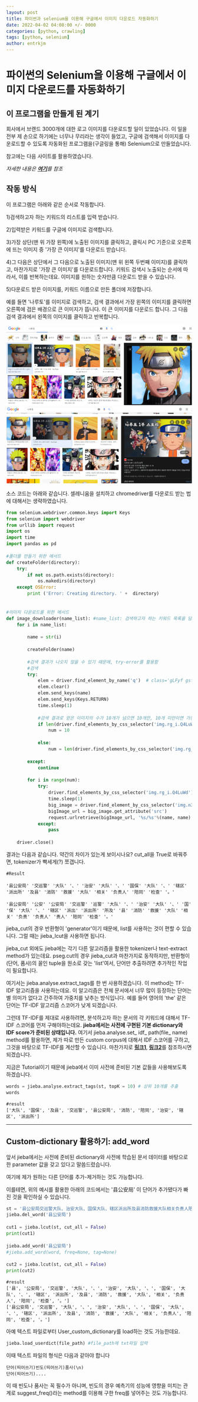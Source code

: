 ```yaml
---
layout: post
title: 파이썬과 selenium을 이용해 구글에서 이미지 다운로드 자동화하기
date: 2022-04-02 04:08:00 +/- 0000
categories: [python, crawling]
tags: [python, selenium]     
author: entrkjm
---
```



# 파이썬의 Selenium을 이용해 구글에서 이미지 다운로드를 자동화하기

  

## 이 프로그램을 만들게 된 계기

회사에서 브랜드 3000개에 대한 로고 이미지를 다운로드할 일이 있었습니다. 이 일을 전부 제 손으로 하기에는 너무나 무리라는 생각이 들었고, 구글에 검색해서 이미지를 다운로드할 수 있도록 자동화된 프로그램을(구글링을 통해) Selenium으로 만들었습니다.

참고에는 다음 사이트를 활용하였습니다.

*자세한 내용은 [**여기**](https://goodthings4me.tistory.com/535)를 참조*

## 작동 방식
이 프로그램은 아래와 같은 순서로 작동합니다.

1)검색하고자 하는 키워드의 리스트를 입력 받습니다. 

2)입력받은 키워드를 구글에 이미지로 검색합니다.

3)가장 상단(맨 위 가장 왼쪽)에 노출된 이미지를 클릭하고, 클릭시 PC 기준으로 오른쪽에 뜨는 이미지 중 '가장 큰 이미지'를 다운로드 받습니다. 

4)그 다음은 상단에서 그 다음으로 노출된 이미지(맨 위 왼쪽 두번째 이미지)를 클릭하고, 마찬가지로 '가장 큰 이미지'를 다운로드합니다. 키워드 검색시 노출되는 순서에 따라서, 이를 반복하는데요. 이미지를 원하는 숫자만큼 다운로드 받을 수 있습니다.

5)다운로드 받은 이미지를, 키워드 이름으로 만든 폴더에 저장합니다.

예를 들면 '나루토'를 이미지로 검색하고, 검색 결과에서 가장 왼쪽의 이미지를 클릭하면 오른쪽에 검은 배경으로 큰 이미지가 뜹니다. 이 큰 이미지를 다운로드 합니다. 그 다음 검색 결과에서 왼쪽의 이미지를 클릭하고 반복합니다.

![나루토 검색 결과](../assets/img/image-crawler/naruto1.PNG)
![나루토 검색 결과](../assets/img/image-crawler/naruto2.PNG)

소스 코드는 아래와 같습니다. 셀레니움을 설치하고 chromedriver를 다운로드 받는 법에 대해서는 생략하였습니다.


```python
from selenium.webdriver.common.keys import Keys
from selenium import webdriver
from urllib import request
import os
import time
import pandas as pd

#폴더를 만들기 위한 메서드
def createFolder(directory):
    try:
        if not os.path.exists(directory):
            os.makedirs(directory)
    except OSError:
        print ('Error: Creating directory. ' +  directory)


#이미지 다운로드를 위한 메서드
def image_downloader(name_list): #name_list: 검색하고자 하는 키워드 목록을 담은 리스트
    for i in name_list:
        
        name = str(i)
        
        createFolder(name)

		#검색 결과가 나오지 않을 수 있기 때문에, try-error를 활용함
        #검색
        try: 
            elem = driver.find_element_by_name('q')  # class='gLFyf gsfi'
            elem.clear()
            elem.send_keys(name)
            elem.send_keys(Keys.RETURN)
            time.sleep(1)

			#검색 결과로 얻은 이미지의 수가 10개가 넘으면 10개만, 10개 미만이면 가능한만큼 다운로드를 시도함
			if len(driver.find_elements_by_css_selector('img.rg_i.Q4LuWd')) > 10: 
                num = 10

            else:
                num = len(driver.find_elements_by_css_selector('img.rg_i.Q4LuWd'))
                
        except:
            continue
            
        for i in range(num):
            try: 
                driver.find_elements_by_css_selector('img.rg_i.Q4LuWd')[i].click() #검색 결과로 나온 이미지를 순서대로 클릭
                time.sleep(1)
                big_image = driver.find_element_by_css_selector('img.n3VNCb')  #클릭해서 상단에 위치한 
                bigImage_url = big_image.get_attribute('src')
                request.urlretrieve(bigImage_url, '%s/%s'%(name, name) + str(i+1) + ".jpg")
            except:
                pass
            
    driver.close()
```
결과는 다음과 같습니다. 약간의 차이가 있는게 보이시나요? cut_all을 True로 바꿔주면, tokenizer가 빡세게(?) 쪼갭니다.
```
#Result

'县公安局' '交巡警' '大队' '、' '治安' '大队' '、' '国保' '大队' '、' '辖区' '派出所' '及县' '消防' '救援' '大队' '相关' '负责人' '陪同' '检查' '。' 

'县公安局' '公安' '公安局' '交巡警' '巡警' '大队' '、' '治安' '大队' '、' '国' '保' '大队' '、' '辖区' '派出' '派出所' '所及' '县' '消防' '救援' '大队' '相关' '负责' '负责人' '责人' '陪同' '检查' '。'
```

jieba_cut의 경우 반환형이 'generator'이기 때문에, list를 사용하는 것이 편할 수 있습니다. 그럴 때는 jieba_lcut을 사용하면 됩니다.

jieba_cut 외에도 jieba에는 각기 다른 알고리즘을 활용한 tokenizer나 text-extract method가 있는데요. pseg.cut의 경우 jieba_cut과 마찬가지로 동작하지만, 반환형이 (단어, 품사)의 꼴인 tuple을 원소로 갖는 'list'여서, 단어만 추출하려면 추가적인 작업이 필요합니다.

여기서는 jieba.analyse.extract_tags를 한 번 사용하겠습니다. 이 method는 TF-IDF 알고리즘을 사용하는데요. 이 알고리즘은 전체 문서에서 너무 많이 등장하는 단어는 별 의미가 없다고 간주하여 가중치를 낮추는 방식입니다. 예를 들어 영어의 'the' 같은 단어는 TF-IDF 알고리즘 스코어가 낮게 되겠습니다. 

그런데 TF-IDF를 제대로 사용하려면, 분석하고자 하는 문서의 각 키워드에 대해서 TF-IDF 스코어를 먼저 구해야하는데요. **jieba에서는 사전에 구현된 기본 dictionary와 IDF score가 준비된 상태입니다.** 여기서  jieba.analyse.set_ idf_ path(file_ name) method를 활용하면, 제가 따로 만든 custom corpus에 대해서 IDF 스코어를 구하고, 그것을 바탕으로 TF-IDF를 계산할 수 있습니다. 마찬가지로 [**링크1**](https://developpaper.com/detailed-use-in-chinese-word-segmentation-based-on-jieba-package-in-python/), [**링크2**](https://pythonmana.com/2021/12/202112130117064371.html)를 참조하시면 되겠습니다.

지금은 Tutorial이기 때문에 jieba에서 이미 사전에 준비된 기본 값들을 사용해보도록 하겠습니다.
```python
words = jieba.analyse.extract_tags(st, topK = 10) # 상위 10개를 추출
words
```
```
#result 
['大队', '国保', '及县', '交巡警', '县公安局', '消防', '陪同', '治安', '辖区', '派出所']
```

---

## Custom-dictionary 활용하기: add_word
앞서 jieba에서는 사전에 준비된 dictionary와 사전에 학습된 문서 데이터를 바탕으로 한 parameter 값을 갖고 있다고 말씀드렸습니다.

여기에 제가 원하는 다른 단어를 추가-제거하는 것도 가능합니다.

이를테면, 위의 예시를 활용한 아래의 코드에서는 '县公安局' 이 단어가 추가됐다가 빠진 것을 확인하실 수 있습니다.
```python
st = '县公安局交巡警大队、治安大队、国保大队、辖区派出所及县消防救援大队相关负责人陪同检查。'
jieba.del_word('县公安局')

cut1 = jieba.lcut(st, cut_all = False)
print(cut1)

jieba.add_word('县公安局')
#jieba.add_word(word, freq=None, tag=None)

cut2 = jieba.lcut(st, cut_all = False)
print(cut2)
```
```
#result
['县', '公安局', '交巡警', '大队', '、', '治安', '大队', '、', '国保', '大队', '、', '辖区', '派出所', '及县', '消防', '救援', '大队', '相关', '负责人', '陪同', '检查', '。'] 
['县公安局', '交巡警', '大队', '、', '治安', '大队', '、', '国保', '大队', '、', '辖区', '派出所', '及县', '消防', '救援', '大队', '相关', '负责人', '陪同', '检查', '。']
```

아예 텍스트 파일로부터 User_custom_dictionary를 load하는 것도 가능한데요. 

```python
jieba.load_userdict(file_path) #file_path에 txt파일 입력
```
이때 텍스트 파일의 형식은 다음과 같아야 합니다
```
단어(띄어쓰기)빈도(띄어쓰기)품사(\n)
단어(띄어쓰기)....
```
이 때 빈도나 품사는 꼭 필수가 아니며, 빈도의 경우 예측기의 성능에 영향을 미치는 관계로 suggest_freq()라는 method를 이용해 구한 freq를 넣어주는 것도 가능합니다.